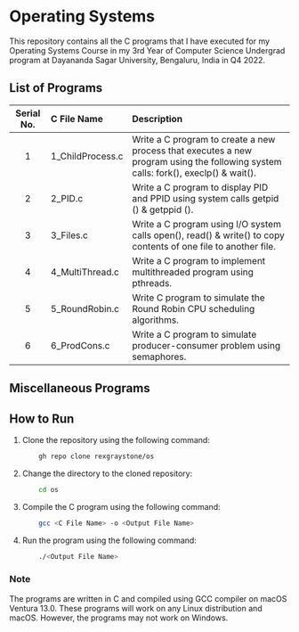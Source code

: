 # Operating Systems

This repository contains all the C programs that I have executed for my Operating Systems Course in my 3rd Year of Computer Science Undergrad program at Dayananda Sagar University, Bengaluru, India in Q4 2022.

## List of Programs

| Serial No. | C File Name | Description |
| :---: | :--- | :--- |
| 1  | 1_ChildProcess.c  | Write a C program to create a new process that executes a new program using the following system calls: fork(), execlp() & wait(). |
| 2  | 2_PID.c  | Write a C program to display PID and PPID using system calls getpid () & getppid (). |
| 3  | 3_Files.c  | Write a C program using I/O system calls open(), read() & write() to copy contents of one file to another file. |
| 4  | 4_MultiThread.c  | Write a C program to implement multithreaded program using pthreads. |
| 5  | 5_RoundRobin.c  | Write C program to simulate the Round Robin CPU scheduling algorithms. |
| 6  | 6_ProdCons.c  | Write a C program to simulate producer-consumer problem using semaphores. |

## Miscellaneous Programs

## How to Run

1. Clone the repository using the following command:

    ``` bash
        gh repo clone rexgraystone/os
    ```

2. Change the directory to the cloned repository:

    ``` bash
        cd os
    ```

3. Compile the C program using the following command:

    ``` bash
        gcc <C File Name> -o <Output File Name>
    ```

4. Run the program using the following command:

    ``` bash
        ./<Output File Name>
    ```

### Note

The programs are written in C and compiled using GCC compiler on macOS Ventura 13.0.
These programs will work on any Linux distribution and macOS. However, the programs may not work on Windows.
